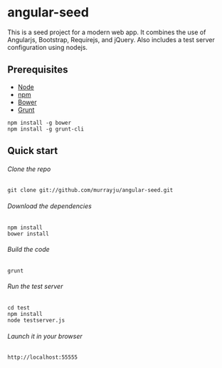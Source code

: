 # angular-seed
This is a seed project for a modern web app. It combines the use of Angularjs, Bootstrap, Requirejs, and jQuery. Also includes a test server configuration using nodejs.

## Prerequisites

+ [Node](http://nodejs.org/)
+ [npm](http://npmjs.org/)
+ [Bower](http://bower.io)
+ [Grunt](http://gruntjs.com)

```
npm install -g bower
npm install -g grunt-cli
```

## Quick start

###### Clone the repo

```
git clone git://github.com/murrayju/angular-seed.git
```
###### Download the dependencies

```
npm install
bower install
```
###### Build the code
```
grunt
```

###### Run the test server

```
cd test
npm install
node testserver.js
```
###### Launch it in your browser

```
http://localhost:55555
```
